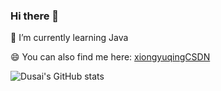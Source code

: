 ### Hi there 👋

<!--
**YuqingXiong/YuqingXiong** is a ✨ _special_ ✨ repository because its `README.md` (this file) appears on your GitHub profile.

Here are some ideas to get you started:

- 🔭 I’m currently working on ...
- 🌱 I’m currently learning ...
- 👯 I’m looking to collaborate on ...
- 🤔 I’m looking for help with ...
- 💬 Ask me about ...
- 📫 How to reach me: ...
- 😄 Pronouns: ...
- ⚡ Fun fact: ...
-->
🌱 I’m currently learning Java

😄 You can also find me here: [xiongyuqingCSDN](https://blog.csdn.net/qq_45364953)

![Dusai's GitHub stats](https://github-readme-stats.vercel.app/api?username=YuqingXiong&show_icons=true&theme=radical)
